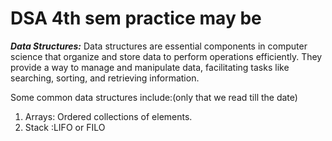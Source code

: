 # DSA 4th sem practice may be

***Data Structures:***
Data structures are essential components in computer science that organize and store data to perform operations efficiently. They provide a way to manage and manipulate data, facilitating tasks like searching, sorting, and retrieving information.

Some common data structures include:(only that we read till the date)

1. Arrays: Ordered collections of elements.
2. Stack :LIFO or FILO
